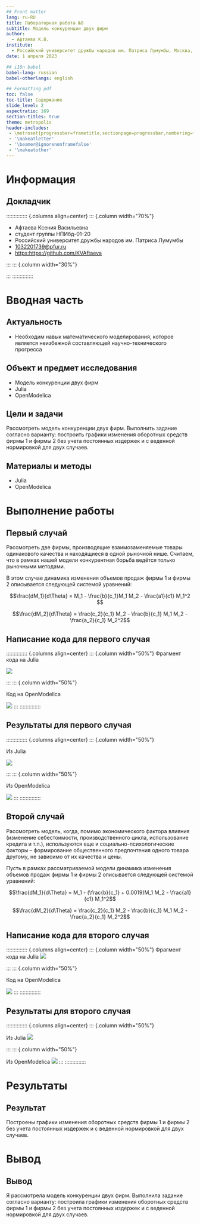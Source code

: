```yaml
---
## Front matter
lang: ru-RU
title: Лабораторная работа №8
subtitle: Модель конкуренции двух фирм
author:
  - Афтаева К.В.
institute:
  - Российский университет дружбы народов им. Патриса Лумумбы, Москва, Россия
date: 1 апреля 2023

## i18n babel
babel-lang: russian
babel-otherlangs: english

## Formatting pdf
toc: false
toc-title: Содержание
slide_level: 2
aspectratio: 169
section-titles: true
theme: metropolis
header-includes:
 - \metroset{progressbar=frametitle,sectionpage=progressbar,numbering=fraction}
 - '\makeatletter'
 - '\beamer@ignorenonframefalse'
 - '\makeatother'
---
```


# Информация

## Докладчик

:::::::::::::: {.columns align=center}
::: {.column width="70%"}

  * Афтаева Ксения Васильевна
  * студент группы НПИбд-01-20
  * Российский университет дружбы народов им. Патриса Лумумбы
  * [1032201739@pfur.ru](mailto:1032201739@pfur.ru)
  * <https:https://github.com/KVAftaeva>

:::
::: {.column width="30%"}

:::
::::::::::::::

# Вводная часть

## Актуальность

- Необходим навык математического моделирования, которое является неизбежной составляющей научно-технического прогресса

## Объект и предмет исследования

- Модель конкуренции двух фирм
- Julia
- OpenModelica

## Цели и задачи

Рассмотреть модель конкуренции двух фирм. Выполнить задание согласно варианту: построить графики изменения оборотных средств фирмы 1 и фирмы 2 без
учета постоянных издержек и с веденной нормировкой для двух случаев.

## Материалы и методы

- Julia
- OpenModelica


# Выполнение работы

## Первый случай

Рассмотреть две фирмы, производящие взаимозаменяемые товары одинакового качества и находящиеся в одной рыночной нише. Считаем, что в рамках нашей модели конкурентная борьба ведётся только рыночными методами. 

 В этом случае динамика изменения объемов продаж фирмы 1 и фирмы 2 описывается следующей системой уравнений:

$$\frac{dM_1}{d\Theta} = M_1 - \frac{b}{c_1}M_1 M_2 - \frac{a1}{c1} M_1^2 $$

$$\frac{dM_2}{d\Theta} = \frac{c_2}{c_1} M_2 - \frac{b}{c_1} M_1 M_2 - \frac{a_2}{c_1} M_2^2$$

## Написание кода для первого случая
:::::::::::::: {.columns align=center}
::: {.column width="50%"}
Фрагмент кода на Julia

![](image/code1_jl.png)

:::
::: {.column width="50%"}

Код на OpenModelica

![](image/code1_om.png)
:::
::::::::::::::

## Результаты для первого случая

:::::::::::::: {.columns align=center}
::: {.column width="50%"}

Из Julia

![](image/first.png)

:::
::: {.column width="50%"}

Из OpenModelica

![](image/first_om.png)
:::
::::::::::::::

## Второй случай

Рассмотреть модель, когда, помимо экономического фактора влияния (изменение себестоимости, производственного цикла, использование кредита и т.п.), используются еще и социально-психологические факторы – формирование общественного предпочтения одного товара другому, не зависимо от их качества и цены. 

 Пусть в рамках рассматриваемой модели динамика изменения объемов продаж фирмы 1 и фирмы 2 описывается следующей системой уравнений:

$$\frac{dM_1}{d\Theta} = M_1 - (\frac{b}{c_1} + 0.0019)M_1 M_2 - \frac{a1}{c1} M_1^2$$

$$\frac{dM_2}{d\Theta} = \frac{c_2}{c_1} M_2 - \frac{b}{c_1} M_1 M_2 - \frac{a_2}{c_1} M_2^2$$

## Написание кода для второго случая
:::::::::::::: {.columns align=center}
::: {.column width="50%"}
Фрагмент кода на Julia
![](image/code2_jl.png)

:::
::: {.column width="50%"}

Код на OpenModelica

![](image/code2_om.png)
:::
::::::::::::::

## Результаты для второго случая

:::::::::::::: {.columns align=center}
::: {.column width="50%"}

Из Julia
![](image/second.png)

:::
::: {.column width="50%"}

Из OpenModelica
![](image/second_om.png)
:::
::::::::::::::

# Результаты

## Результат

Построены графики изменения оборотных средств фирмы 1 и фирмы 2 без
учета постоянных издержек и с веденной нормировкой для двух случаев.

# Вывод

## Вывод

Я рассмотрела модель конкуренции двух фирм. Выполнила задание согласно варианту: построила графики изменения оборотных средств фирмы 1 и фирмы 2 без
учета постоянных издержек и с веденной нормировкой для двух случаев.